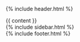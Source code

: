 {% include header.html %}
<div id="main">
  <div id="content">
{{ content }}
    <div class="header-strip"> </div>
  </div>
{% include sidebar.html %}
</div>
{% include footer.html %}
